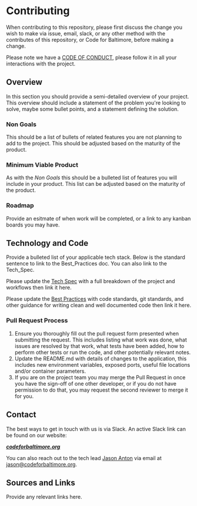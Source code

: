 # Contributing

When contributing to this repository, please first discuss the change you wish to make via issue,
email, slack, or any other method with the contributes of this repository, or Code for Baltimore, before making a change. 

Please note we have a [CODE OF CONDUCT](/docs/Code_of_Conduct.md), please follow it in all your interactions with the project.

## Overview

In this section you should provide a semi-detailed overview of your project. This overview should include a statement of the
problem you're looking to solve, maybe some bullet points, and a statement defining the solution.

### Non Goals

This should be a list of bullets of related features you are not planning to add to the project. This should be adjusted based
on the maturity of the product. 

### Minimum Viable Product

As with the _Non Goals_ this should be a bulleted list of features you will include in your product. This list can be adjusted 
based on the maturity of the product.

### Roadmap

Provide an esitmate of when work will be completed, or a link to any kanban boards you may have.

## Technology and Code

Provide a bulleted list of your applicable tech stack. Below is the standard sentence to link to the Best_Practices doc. You can also link
to the Tech_Spec.

Please update the [Tech Spec](/docs/Tech_Spec.md) with a full breakdown of the project and workflows then link it here.

Please update the [Best Practices](/docs/Best_Practices.md) with code standards, git standards, and other guidance for writing clean and well 
documented code then link it here.

### Pull Request Process

1. Ensure you thoroughly fill out the pull request form presented when submitting the request. 
   This includes listing what work was done, what issues are resolved by that work, what tests
   have been added, how to perform other tests or run the code, and other potentially relevant
   notes. 
2. Update the README.md with details of changes to the application, this includes new environment 
   variables, exposed ports, useful file locations and/or container parameters.
3. If you are on the project team you may merge the Pull Request in once you have the sign-off of one other developer, or if you 
   do not have permission to do that, you may request the second reviewer to merge it for you.

## Contact

The best ways to get in touch with us is via Slack. An active Slack link can be found on our website:

***[codeforbaltimore.org](https://codeforbaltimore.org/)***

You can also reach out to the tech lead [Jason Anton](https://github.com/revjtanton) via email at [jason@codeforbaltimore.org](mailto:jason@codeforbaltimore.org).

## Sources and Links
Provide any relevant links here.
